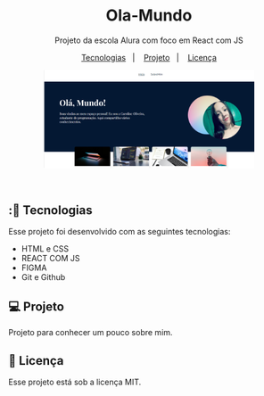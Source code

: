 <h1 align="center"> Ola-Mundo</h1>

<p align="center">
Projeto da escola Alura com foco em React com JS
</p>

<p align="center">
  <a href="#-tecnologias">Tecnologias</a>&nbsp;&nbsp;&nbsp;|&nbsp;&nbsp;&nbsp;
  <a href="#-projeto">Projeto</a>&nbsp;&nbsp;&nbsp;|&nbsp;&nbsp;&nbsp;
  <a href="#memo-licença">Licença</a>
</p>

<p align="center">
  <img alt="apresentacao" src= ".github/preview.png" width="75%">
</p>

<br>


## :🚀 Tecnologias

Esse projeto foi desenvolvido com as seguintes tecnologias:

- HTML e CSS
- REACT COM JS
- FIGMA
- Git e Github


## 💻 Projeto

Projeto para conhecer um pouco sobre mim.

## :memo: Licença

Esse projeto está sob a licença MIT.